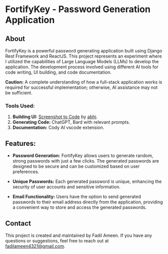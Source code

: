 # FortifyKey - Password Generation Application

## About

FortifyKey is a powerful password generating application built using Django Rest Framework and ReactJS. This project represents an experiment where I utilized the capabilities of Large Language Models (LLMs) to develop the application. The development process involved using different AI tools for code writing, UI building, and code documentation.

**Caution:** A complete understanding of how a full-stack application works is required for successful implementation; otherwise, AI assistance may not be sufficient.

### Tools Used:

1. **Building UI:** [Screenshot to Code](https://github.com/abi/screenshot-to-code) by [abhi](https://github.com/abi/screenshot-to-code).
2. **Generating Code:** ChatGPT, Bard with relevant prompts.
3. **Documentation:** Cody AI vscode extension.

## Features:

- **Password Generation:** FortifyKey allows users to generate random, strong passwords with just a few clicks. The generated passwords are designed to be secure and can be customized based on user preferences.

- **Unique Passwords:** Each generated password is unique, enhancing the security of user accounts and sensitive information.

- **Email Functionality:** Users have the option to send generated passwords to their email address directly from the application, providing a convenient way to store and access the generated passwords.

## Contact

This project is created and maintained by Fadil Ameen. If you have any questions or suggestions, feel free to reach out at [fadilameen4321@gmail.com](mailto:fadilameen4321@gmail.com).
